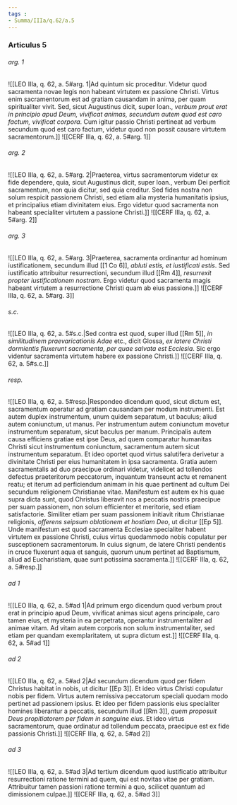 ```yaml
---
tags : 
- Summa/IIIa/q.62/a.5
---
```


### Articulus 5

###### arg. 1
![[LEO IIIa, q. 62, a. 5#arg. 1|Ad quintum sic proceditur. Videtur quod sacramenta novae legis non habeant virtutem ex passione Christi. Virtus enim sacramentorum est ad gratiam causandam in anima, per quam spiritualiter vivit. Sed, sicut Augustinus dicit, super Ioan., *verbum prout erat in principio apud Deum, vivificat animas, secundum autem quod est caro factum, vivificat corpora*. Cum igitur passio Christi pertineat ad verbum secundum quod est caro factum, videtur quod non possit causare virtutem sacramentorum.]]
![[CERF IIIa, q. 62, a. 5#arg. 1]]

###### arg. 2
![[LEO IIIa, q. 62, a. 5#arg. 2|Praeterea, virtus sacramentorum videtur ex fide dependere, quia, sicut Augustinus dicit, super Ioan., verbum Dei perficit sacramentum, non quia dicitur, sed quia creditur. Sed fides nostra non solum respicit passionem Christi, sed etiam alia mysteria humanitatis ipsius, et principalius etiam divinitatem eius. Ergo videtur quod sacramenta non habeant specialiter virtutem a passione Christi.]]
![[CERF IIIa, q. 62, a. 5#arg. 2]]

###### arg. 3
![[LEO IIIa, q. 62, a. 5#arg. 3|Praeterea, sacramenta ordinantur ad hominum iustificationem, secundum illud [[1 Co 6]], *abluti estis, et iustificati estis*. Sed iustificatio attribuitur resurrectioni, secundum illud [[Rm 4]], *resurrexit propter iustificationem nostram*. Ergo videtur quod sacramenta magis habeant virtutem a resurrectione Christi quam ab eius passione.]]
![[CERF IIIa, q. 62, a. 5#arg. 3]]

###### s.c.
![[LEO IIIa, q. 62, a. 5#s.c.|Sed contra est quod, super illud [[Rm 5]], *in similitudinem praevaricationis Adae* etc., dicit Glossa, *ex latere Christi dormientis fluxerunt sacramenta, per quae salvata est Ecclesia*. Sic ergo videntur sacramenta virtutem habere ex passione Christi.]]
![[CERF IIIa, q. 62, a. 5#s.c.]]

###### resp.
![[LEO IIIa, q. 62, a. 5#resp.|Respondeo dicendum quod, sicut dictum est, sacramentum operatur ad gratiam causandam per modum instrumenti. Est autem duplex instrumentum, unum quidem separatum, ut baculus; aliud autem coniunctum, ut manus. Per instrumentum autem coniunctum movetur instrumentum separatum, sicut baculus per manum. Principalis autem causa efficiens gratiae est ipse Deus, ad quem comparatur humanitas Christi sicut instrumentum coniunctum, sacramentum autem sicut instrumentum separatum. Et ideo oportet quod virtus salutifera derivetur a divinitate Christi per eius humanitatem in ipsa sacramenta. Gratia autem sacramentalis ad duo praecipue ordinari videtur, videlicet ad tollendos defectus praeteritorum peccatorum, inquantum transeunt actu et remanent reatu; et iterum ad perficiendum animam in his quae pertinent ad cultum Dei secundum religionem Christianae vitae. Manifestum est autem ex his quae supra dicta sunt, quod Christus liberavit nos a peccatis nostris praecipue per suam passionem, non solum efficienter et meritorie, sed etiam satisfactorie. Similiter etiam per suam passionem initiavit ritum Christianae religionis, *offerens seipsum oblationem et hostiam Deo*, ut dicitur [[Ep 5]]. Unde manifestum est quod sacramenta Ecclesiae specialiter habent virtutem ex passione Christi, cuius virtus quodammodo nobis copulatur per susceptionem sacramentorum. In cuius signum, de latere Christi pendentis in cruce fluxerunt aqua et sanguis, quorum unum pertinet ad Baptismum, aliud ad Eucharistiam, quae sunt potissima sacramenta.]]
![[CERF IIIa, q. 62, a. 5#resp.]]

###### ad 1
![[LEO IIIa, q. 62, a. 5#ad 1|Ad primum ergo dicendum quod verbum prout erat in principio apud Deum, vivificat animas sicut agens principale, caro tamen eius, et mysteria in ea perpetrata, operantur instrumentaliter ad animae vitam. Ad vitam autem corporis non solum instrumentaliter, sed etiam per quandam exemplaritatem, ut supra dictum est.]]
![[CERF IIIa, q. 62, a. 5#ad 1]]

###### ad 2
![[LEO IIIa, q. 62, a. 5#ad 2|Ad secundum dicendum quod per fidem Christus habitat in nobis, ut dicitur [[Ep 3]]. Et ideo virtus Christi copulatur nobis per fidem. Virtus autem remissiva peccatorum speciali quodam modo pertinet ad passionem ipsius. Et ideo per fidem passionis eius specialiter homines liberantur a peccatis, secundum illud [[Rm 3]], *quem proposuit Deus propitiatorem per fidem in sanguine eius*. Et ideo virtus sacramentorum, quae ordinatur ad tollendum peccata, praecipue est ex fide passionis Christi.]]
![[CERF IIIa, q. 62, a. 5#ad 2]]

###### ad 3
![[LEO IIIa, q. 62, a. 5#ad 3|Ad tertium dicendum quod iustificatio attribuitur resurrectioni ratione termini ad quem, qui est novitas vitae per gratiam. Attribuitur tamen passioni ratione termini a quo, scilicet quantum ad dimissionem culpae.]]
![[CERF IIIa, q. 62, a. 5#ad 3]]

